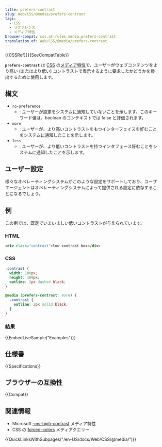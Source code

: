 ```yaml
---
title: prefers-contrast
slug: Web/CSS/@media/prefers-contrast
tags:
  - CSS
  - リファレンス
  - メディア特性
browser-compat: css.at-rules.media.prefers-contrast
translation_of: Web/CSS/@media/prefers-contrast
---
```

{{CSSRef}}{{SeeCompatTable}}

**`prefers-contrast`** は [CSS](/ja/docs/Web/CSS) の[メディア特性](/ja/docs/Web/CSS/@media#メディア特性)で、ユーザーがウェブコンテンツをより高い (またはより低い) コントラストで表示するように要求したかどうかを検出するために使用します。

## 構文

- `no-preference`
  - : ユーザーが設定をシステムに通知していないことを示します。このキーワード値は、boolean のコンテキストでは false と評価されます。
- `more`
  - : ユーザーが、より高いコントラストをもつインターフェイスを好むことをシステムに通知したことを示します。
- `less`
  - : ユーザーが、より低いコントラストを持つインタフェース好むことをシステムに通知したことを示します。

## ユーザー設定

様々なオペレーティングシステムがこのような設定をサポートしており、ユーザエージェントはオペレーティングシステムによって提供される設定に依存することになるでしょう。

## 例

この例では、既定でいまいましい低いコントラストが与えられています。

### HTML

```html
<div class="contrast">low contrast box</div>
```

### CSS

```css
.contrast {
  width: 100px;
  height: 100px;
  outline: 2px dashed black;
}

@media (prefers-contrast: more) {
  .contrast {
    outline: 2px solid black;
  }
}
```

### 結果

{{EmbedLiveSample("Examples")}}

## 仕様書

{{Specifications}}

## ブラウザーの互換性

{{Compat}}

## 関連情報

- Microsoft [-ms-high-contrast](https://msdn.microsoft.com/library/Hh771830) メディア特性
- CSS の [forced-colors](/ja/docs/Web/CSS/@media/forced-colors) メディアクエリー

{{QuickLinksWithSubpages("/en-US/docs/Web/CSS/@media/")}}
